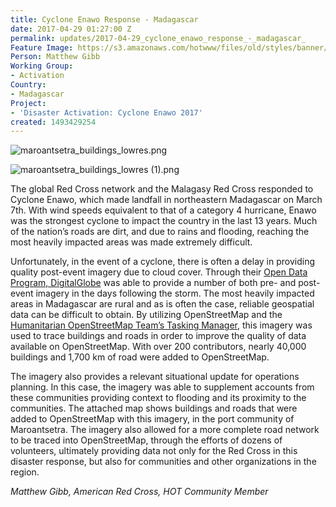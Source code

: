 ```yaml
---
title: Cyclone Enawo Response - Madagascar
date: 2017-04-29 01:27:00 Z
permalink: updates/2017-04-29_cyclone_enawo_response_-_madagascar_
Feature Image: https://s3.amazonaws.com/hotwww/files/old/styles/banner/public/maroantsetra_buildings_lowres.png
Person: Matthew Gibb
Working Group:
- Activation
Country:
- Madagascar
Project:
- 'Disaster Activation: Cyclone Enawo 2017'
created: 1493429254
---
```


![maroantsetra_buildings_lowres.png](/uploads/maroantsetra_buildings_lowres.png)

![maroantsetra_buildings_lowres (1).png](/uploads/maroantsetra_buildings_lowres%20(1).png)

The global Red Cross network and the Malagasy Red Cross responded to Cyclone Enawo, which made landfall in northeastern Madagascar on March 7th. With wind speeds equivalent to that of a category 4 hurricane, Enawo was the strongest cyclone to impact the country in the last 13 years. Much of the nation’s roads are dirt, and due to rains and flooding, reaching the most heavily impacted areas was made extremely difficult. 

Unfortunately, in the event of a cyclone, there is often a delay in providing quality post-event imagery due to cloud cover. Through their [Open Data Program, DigitalGlobe](https://www.digitalglobe.com/opendata) was able to provide a number of both pre- and post-event imagery in the days following the storm. The most heavily impacted areas in Madagascar are rural and as is often the case, reliable geospatial data can be difficult to obtain. By utilizing OpenStreetMap and the [Humanitarian OpenStreetMap Team’s Tasking Manager](https://github.com/hotosm), this imagery was used to trace buildings and roads in order to improve the quality of data available on OpenStreetMap. With over 200 contributors, nearly 40,000 buildings and 1,700 km of road were added to OpenStreetMap.

The imagery also provides a relevant situational update for operations planning. In this case, the imagery was able to supplement accounts from these communities providing context to flooding and its proximity to the communities. The attached map shows buildings and roads that were added to OpenStreetMap with this imagery, in the port community of Maroantsetra. The imagery also allowed for a more complete road network to be traced into OpenStreetMap, through the efforts of dozens of volunteers, ultimately providing data not only for the Red Cross in this disaster response, but also for communities and other organizations in the region.

*Matthew Gibb,
American Red Cross, HOT Community Member*
